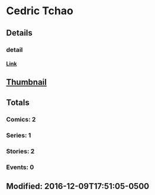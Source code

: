 # Cedric  Tchao 
## Details
### detail
#### [Link](http://marvel.com/comics/creators/12959/cedric_tchao?utm_campaign=apiRef&utm_source=225578a89fc76f3d20fbffda5d17a88d)
## [Thumbnail](http://i.annihil.us/u/prod/marvel/i/mg/b/40/image_not_available.jpg)
## Totals
### Comics: 2
### Series: 1
### Stories: 2
### Events: 0
## Modified: 2016-12-09T17:51:05-0500